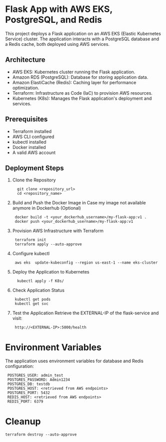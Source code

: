 # Flask App with AWS EKS, PostgreSQL, and Redis
This project deploys a Flask application on an AWS EKS (Elastic Kubernetes Service) cluster. The application interacts with a PostgreSQL database and a Redis cache, both deployed using AWS services.

## Architecture
- AWS EKS: Kubernetes cluster running the Flask application.
- Amazon RDS (PostgreSQL): Database for storing application data.
- Amazon ElastiCache (Redis): Caching layer for performance optimization.
- Terraform: Infrastructure as Code (IaC) to provision AWS resources.
- Kubernetes (K8s): Manages the Flask application's deployment and services.

## Prerequisites
- Terraform installed
- AWS CLI configured
- kubectl installed
- Docker installed
- A valid AWS account

## Deployment Steps
1. Clone the Repository
   ```
     git clone <repository_url>
     cd <repository_name>
   ```
2. Build and Push the Docker Image in Case my image not available anymore in Dockerhub (Optional)
   ```
    docker build -t <your_dockerhub_username>/my-flask-app:v1 .
    docker push <your_dockerhub_username>/my-flask-app:v1
   ```
3. Provision AWS Infrastructure with Terraform
   ```
    terraform init
    terraform apply --auto-approve
   ```
4. Configure kubectl
   ```
    aws eks  update-kubeconfig --region us-east-1 --name eks-cluster
   ```
5. Deploy the Application to Kubernetes
   ```
     kubectl apply -f K8s/
   ```
6. Check Application Status
   ```
    kubectl get pods
    kubectl get svc 
   ```
7. Test the Application
   Retrieve the EXTERNAL-IP of the flask-service and visit:
   ```
    http://<EXTERNAL-IP>:5000/health
   ```
# Environment Variables
The application uses environment variables for database and Redis configuration:
   ```
    POSTGRES_USER: admin_test
    POSTGRES_PASSWORD: Admin1234
    POSTGRES_DB: testdb
    POSTGRES_HOST: <retrieved from AWS endpoints>
    POSTGRES_PORT: 5432
    REDIS_HOST: <retrieved from AWS endpoints>
    REDIS_PORT: 6379
   ```

# Cleanup
```
terraform destroy --auto-approve
```



